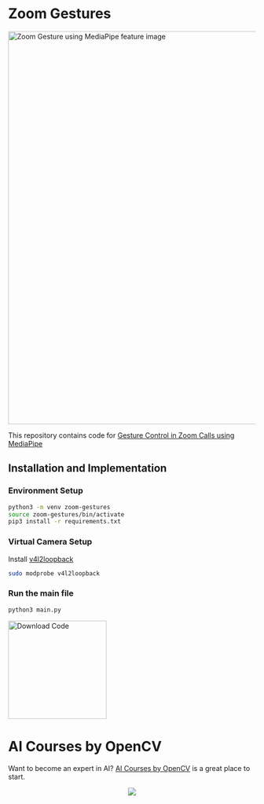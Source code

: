 # Zoom Gestures 

<img src="https://learnopencv.com/wp-content/uploads/2022/06/Gesture-Control-in-Zoom-Meeting-MediaPipe.jpg" alt="Zoom Gesture using MediaPipe feature image" width="800">

This repository contains code for [Gesture Control in Zoom Calls using MediaPipe](https://learnopencv.com/gesture-control-in-zoom-call-using-mediapipe/)

## Installation and Implementation

### Environment Setup
```bash
python3 -m venv zoom-gestures
source zoom-gestures/bin/activate
pip3 install -r requirements.txt
```

### Virtual Camera Setup

Install [v4l2loopback](https://github.com/umlaeute/v4l2loopback.git)

```bash
sudo modprobe v4l2loopback
```

### Run the main file

```bash
python3 main.py
```

[<img src="https://learnopencv.com/wp-content/uploads/2022/07/download-button-e1657285155454.png" alt="Download Code" width="200">](https://www.dropbox.com/sh/y32jehs8s6xklrk/AACfMVxK6_0Bd6UxlkOGT8bZa?dl=1)


# AI Courses by OpenCV

Want to become an expert in AI? [AI Courses by OpenCV](https://opencv.org/courses/) is a great place to start. 

<a href="https://opencv.org/courses/">
<p align="center"> 
<img src="https://learnopencv.com/wp-content/uploads/2023/01/AI-Courses-By-OpenCV-Github.png">
</p>
</a>

